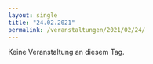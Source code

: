 ```yaml
---
layout: single
title: "24.02.2021"
permalink: /veranstaltungen/2021/02/24/
---
```


Keine Veranstaltung an diesem Tag.
